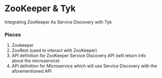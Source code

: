 # ZooKeeper & Tyk
Integrating ZooKeeper As Service Discovery with Tyk


### Pieces
1. Zookeeper
2. ZooRest (used to interact with ZooKeeper)
3. API definition for ZooKeeper Service Discovery API (will return info about the microservice)
4. API definition for Microservice which will use Service Discovery with the aforementioned API

